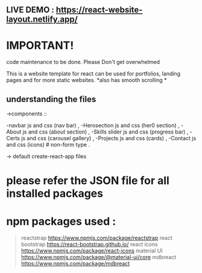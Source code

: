 ## LIVE DEMO : https://react-website-layout.netlify.app/ 

# IMPORTANT! 
code maintenance to be done. Please Don't get overwhelmed 

This is a website template for react 
can be used for portfolios, landing pages and for more static websites.
*also has smooth scrolling *

## understanding the files


->components :: 



  -navbar js and css (nav bar) ,
    -Herosection js and css (her0 section) ,
      -About js and css (about section) ,
        -Skills slider js and css (progress bar) ,
          -Certs js and css (carousel gallery) ,
            -Projects js and css (cards) ,
              -Contact js and css (icons) # non-form type .
              
 -> default create-react-app files
 
 # please refer the JSON file for all installed packages
 
 # npm packages used : 
 
 >reactstrap https://www.npmjs.com/package/reactstrap
 >react bootstrap https://react-bootstrap.github.io/
 >react icons https://www.npmjs.com/package/react-icons
 >material UI https://www.npmjs.com/package/@material-ui/core
 >mdbreact https://www.npmjs.com/package/mdbreact
 
